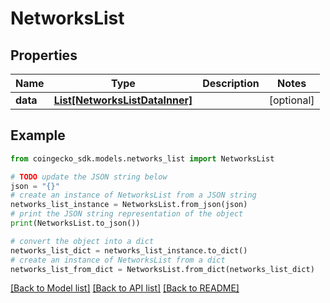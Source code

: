 # NetworksList


## Properties

Name | Type | Description | Notes
------------ | ------------- | ------------- | -------------
**data** | [**List[NetworksListDataInner]**](NetworksListDataInner.md) |  | [optional] 

## Example

```python
from coingecko_sdk.models.networks_list import NetworksList

# TODO update the JSON string below
json = "{}"
# create an instance of NetworksList from a JSON string
networks_list_instance = NetworksList.from_json(json)
# print the JSON string representation of the object
print(NetworksList.to_json())

# convert the object into a dict
networks_list_dict = networks_list_instance.to_dict()
# create an instance of NetworksList from a dict
networks_list_from_dict = NetworksList.from_dict(networks_list_dict)
```
[[Back to Model list]](../README.md#documentation-for-models) [[Back to API list]](../README.md#documentation-for-api-endpoints) [[Back to README]](../README.md)


